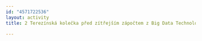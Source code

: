 ```yaml
---
id: "4571722536"
layout: activity
title: 2 Terezínská kolečka před zítřejším zápočtem z Big Data Technologies

---
```

